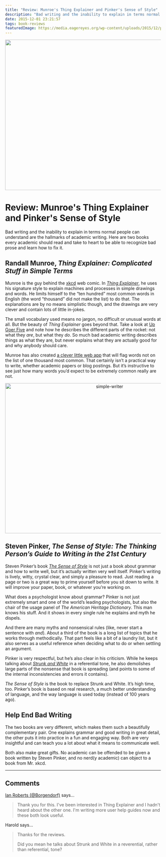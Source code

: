 ```yaml
---
title: "Review: Munroe's Thing Explainer and Pinker's Sense of Style"
description: "Bad writing and the inability to explain in terms normal people can understand are the hallmarks of academic writing. Here are two books every academic should read and take to heart to be able to recognize bad prose and learn how to fix it."
date: 2015-12-01 23:21:57
tags: book-reviews
featuredImage: https://media.eagereyes.org/wp-content/uploads/2015/12/pinker-munroe-teaser.png
---
```


<p align="center"><img src="https://media.eagereyes.org/wp-content/uploads/2015/12/pinker-munroe-teaser.png" alt="" width="690" height="485" /></p>

# Review: Munroe's Thing Explainer and Pinker's Sense of Style

Bad writing and the inability to explain in terms normal people can understand are the hallmarks of academic writing. Here are two books every academic should read and take to heart to be able to recognize bad prose and learn how to fix it.

## Randall Munroe, <em>Thing Explainer: Complicated Stuff in Simple Terms</em>

Munroe is the guy behind the <a href="http://xkcd.com">xkcd</a> web comic. In <a href="http://xkcd.com/thing-explainer/"><em>Thing Explainer</em></a>, he uses his signature style to explain machines and processes in simple drawings and words. He limits himself to the “ten hundred” most common words in English (the word “thousand” did not make the list) to do that. The explanations are by no means simplistic though, and the drawings are very clever and contain lots of little in-jokes.

The small vocabulary used means no jargon, no difficult or unusual words at all. But the beauty of <em>Thing Explainer</em> goes beyond that. Take a look at <a href="http://xkcd.com/1133/">Up Goer Five</a> and note how he describes the different parts of the rocket: not what they <em>are</em>, but what they <em>do</em>. So much bad academic writing describes things as what they are, but never explains what they are actually good for and why anybody should care.

Munroe has also created <a href="http://xkcd.com/simplewriter/">a clever little web app</a> that will flag words not on the list of one thousand most common. That certainly isn’t a practical way to write, whether academic papers or blog postings. But it’s instructive to see just how many words you’d expect to be extremely common really are not.

<p align="center"><img class="aligncenter size-full wp-image-9088" src="https://media.eagereyes.org/wp-content/uploads/2015/12/simple-writer.png" alt="simple-writer" width="660" height="484" /></p>

## Steven Pinker, <em>The Sense of Style: The Thinking Person’s Guide to Writing in the 21st Century</em>

Steven Pinker’s book <a href="http://stevenpinker.com/publications/sense-style-thinking-persons-guide-writing-21st-century"><em>The Sense of Style</em></a> is not just a book about grammar and how to write well, but it’s actually written very well itself. Pinker’s writing is lively, witty, crystal clear, and simply a pleasure to read. Just reading a page or two is a great way to prime yourself before you sit down to write. It will improve your paper, book, or whatever you’re working on.

What does a psychologist know about grammar? Pinker is not just extremely smart and one of the world’s leading psychologists, but also the chair of the usage panel of <em>The American Heritage Dictionary</em>. This man knows his stuff. And it shows in every single rule he explains and myth he dispels.

And there are many myths and nonsensical rules (like, never start a sentence with <em>and</em>). About a third of the book is a long list of topics that he works through methodically. That part feels like a bit of a laundry list, but it also serves as a useful reference when deciding what to do or when settling an argument.

Pinker is very respectful, but he’s also clear in his criticism. While he keeps talking about <a href="http://chronicle.com/article/50-Years-of-Stupid-Grammar/25497"><em>Strunk and White</em></a> in a referential tone, he also demolishes large parts of the nonsense that book is spreading (and points to some of the internal inconsistencies and errors it contains).

<em>The Sense of Style</em> is the book to replace Strunk and White. It’s high time, too. Pinker’s book is based on real research, a much better understanding of language, and the way language is used today (instead of 100 years ago).

## Help End Bad Writing

The two books are very different, which makes them such a beautifully complementary pair. One explains grammar and good writing in great detail, the other puts it into practice in a fun and engaging way. Both are very insightful and can teach you a lot about what it means to communicate well.

Both also make great gifts. No academic can be offended to be given a book written by Steven Pinker, and no nerd(y academic) can object to a book from Mr. xkcd.


<PostedBy />


<aside class="comments">

---
## Comments

<a href="http://twitter.com/Borgendorf" rel="nofollow noopener" target="_blank">Ian Roberts (@Borgendorf)</a> says…
>	Thank you for this. I've been interested in Thing Explainer and I hadn't heard about the other one. I'm writing more user help guides now and these both look useful.

Harold says…
>	Thanks for the reviews.
>	
>	Did you mean he talks about Strunk and White in a reverential, rather than referential, tone?

</aside>

